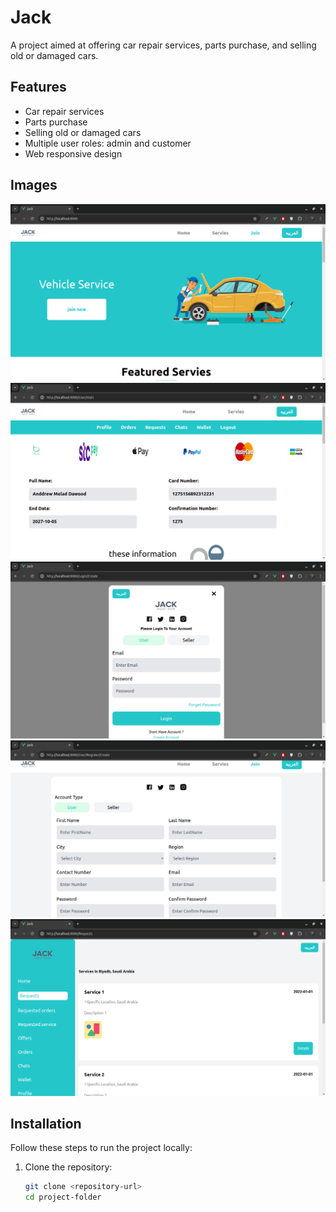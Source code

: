 # Jack

A project aimed at offering car repair services, parts purchase, and selling old or damaged cars.

## Features

- Car repair services
- Parts purchase
- Selling old or damaged cars
- Multiple user roles: admin and customer
- Web responsive design

## Images

![Image](./images/image1.png)
![Image](./images/image2.png)
![Image](./images/image3.png)
![Image](./images/image4.png)
![Image](./images/image5.png)

## Installation

Follow these steps to run the project locally:

1. Clone the repository:
   ```sh
   git clone <repository-url>
   cd project-folder
   ```
